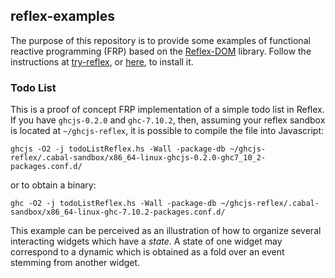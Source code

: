 ## reflex-examples

The purpose of this repository is to provide some examples of functional reactive programming (FRP) based on the [Reflex-DOM](https://github.com/ryantrinkle/reflex-dom) library. Follow the instructions at [try-reflex](https://github.com/ryantrinkle/try-reflex), or [here](https://github.com/artuuge/reflex-arc), to install it.

### Todo List

This is a proof of concept FRP implementation of a simple todo list in Reflex. If you have `ghcjs-0.2.0` and `ghc-7.10.2`, then, assuming your reflex sandbox is located at `~/ghcjs-reflex`, it is possible to compile the file into Javascript:
```
ghcjs -O2 -j todoListReflex.hs -Wall -package-db ~/ghcjs-reflex/.cabal-sandbox/x86_64-linux-ghcjs-0.2.0-ghc7_10_2-packages.conf.d/
```
or to obtain a binary:
```
ghc -O2 -j todoListReflex.hs -Wall -package-db ~/ghcjs-reflex/.cabal-sandbox/x86_64-linux-ghc-7.10.2-packages.conf.d/
```
This example can be perceived as an illustration of how to organize several interacting widgets which have a *state*. A state of one widget may correspond to a dynamic which is obtained as a fold over an event stemming from another widget. 
